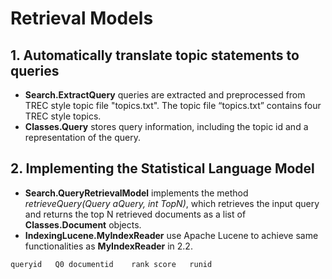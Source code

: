 # Retrieval Models

## 1. Automatically translate topic statements to queries

- **Search.ExtractQuery** queries are extracted and preprocessed from TREC style topic file "topics.txt". The topic file “topics.txt” contains four TREC style topics.
- **Classes.Query** stores query information, including the topic id and a representation of the query.

## 2. Implementing the Statistical Language Model

- **Search.QueryRetrievalModel** implements the method _retrieveQuery(Query aQuery, int TopN)_, which retrieves the input query and returns the top N retrieved documents as a list of **Classes.Document** objects.
- **IndexingLucene.MyIndexReader** use Apache Lucene to achieve same functionalities as **MyIndexReader** in 2.2.

```bash
queryid   Q0 documentid    rank score   runid
```
